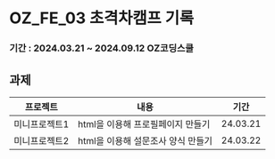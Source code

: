 # OZ_FE_03 초격차캠프 기록

### 기간 : 2024.03.21 ~ 2024.09.12 OZ코딩스쿨

## 과제

| 프로젝트      | 내용                               | 기간     |
| ------------- | ---------------------------------- | -------- |
| 미니프로젝트1 | html을 이용해 프로필페이지 만들기  | 24.03.21 |
| 미니프로젝트2 | html을 이용해 설문조사 양식 만들기 | 24.03.22 |
